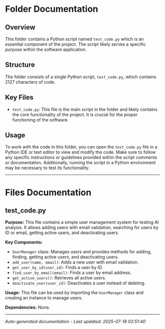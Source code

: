 # Folder Documentation

## Overview
This folder contains a Python script named `test_code.py` which is an essential component of the project. The script likely serves a specific purpose within the software application.

## Structure
The folder consists of a single Python script, `test_code.py`, which contains 2127 characters of code.

## Key Files
- `test_code.py`: This file is the main script in the folder and likely contains the core functionality of the project. It is crucial for the proper functioning of the software.

## Usage
To work with the code in this folder, you can open the `test_code.py` file in a Python IDE or text editor to view and modify the code. Make sure to follow any specific instructions or guidelines provided within the script comments or documentation. Additionally, running the script in a Python environment may be necessary to test its functionality.

---

# Files Documentation

## test_code.py

**Purpose:** This file contains a simple user management system for testing AI analysis. It allows adding users with email validation, searching for users by ID or email, getting active users, and deactivating users.

**Key Components:**
- `UserManager` class: Manages users and provides methods for adding, finding, getting active users, and deactivating users.
- `add_user(name, email)`: Adds a new user with email validation.
- `get_user_by_id(user_id)`: Finds a user by ID.
- `find_user_by_email(email)`: Finds a user by email address.
- `get_active_users()`: Retrieves all active users.
- `deactivate_user(user_id)`: Deactivates a user instead of deleting.

**Usage:** This file can be used by importing the `UserManager` class and creating an instance to manage users.

**Dependencies:** None.

---
*Auto-generated documentation - Last updated: 2025-07-18 02:51:40*
